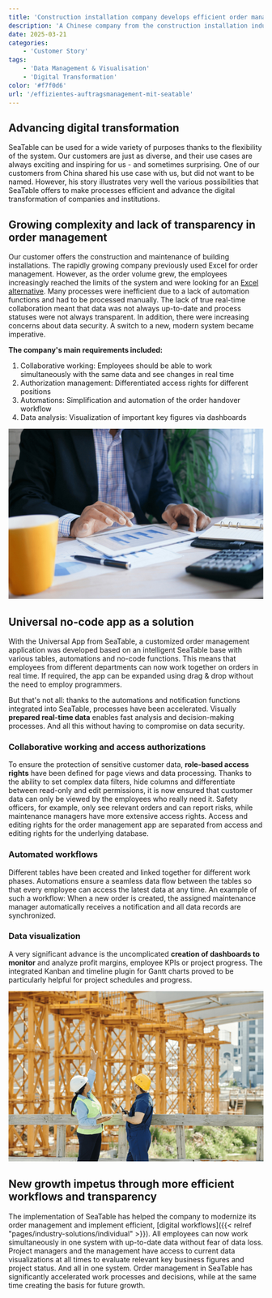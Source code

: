 ```yaml
---
title: 'Construction installation company develops efficient order management with SeaTable'
description: 'A Chinese company from the construction installation industry has relaunched its order management system with SeaTable, successfully advancing its digital transformation. The result is a highly efficient, modern management system with a universal app.'
date: 2025-03-21
categories:
    - 'Customer Story'
tags:
    - 'Data Management & Visualisation'
    - 'Digital Transformation'
color: '#f7f0d6'
url: '/effizientes-auftragsmanagement-mit-seatable'
---
```


## Advancing digital transformation

SeaTable can be used for a wide variety of purposes thanks to the flexibility of the system. Our customers are just as diverse, and their use cases are always exciting and inspiring for us - and sometimes surprising. One of our customers from China shared his use case with us, but did not want to be named. However, his story illustrates very well the various possibilities that SeaTable offers to make processes efficient and advance the digital transformation of companies and institutions.

## Growing complexity and lack of transparency in order management

Our customer offers the construction and maintenance of building installations. The rapidly growing company previously used Excel for order management. However, as the order volume grew, the employees increasingly reached the limits of the system and were looking for an [Excel alternative](https://seatable.com/excel-alternative/). Many processes were inefficient due to a lack of automation functions and had to be processed manually. The lack of true real-time collaboration meant that data was not always up-to-date and process statuses were not always transparent. In addition, there were increasing concerns about data security. A switch to a new, modern system became imperative.

**The company's main requirements included:**

1. Collaborative working: Employees should be able to work simultaneously with the same data and see changes in real time
1. Authorization management: Differentiated access rights for different positions
1. Automations: Simplification and automation of the order handover workflow
1. Data analysis: Visualization of important key figures via dashboards

![Universal no-code app - tablet with statistics](Customer-Story_CN_Datenvisualisierung.jpg)

## Universal no-code app as a solution

With the Universal App from SeaTable, a customized order management application was developed based on an intelligent SeaTable base with various tables, automations and no-code functions. This means that employees from different departments can now work together on orders in real time. If required, the app can be expanded using drag & drop without the need to employ programmers.

But that's not all: thanks to the automations and notification functions integrated into SeaTable, processes have been accelerated. Visually **prepared real-time data** enables fast analysis and decision-making processes. And all this without having to compromise on data security.

### Collaborative working and access authorizations

To ensure the protection of sensitive customer data, **role-based access rights** have been defined for page views and data processing. Thanks to the ability to set complex data filters, hide columns and differentiate between read-only and edit permissions, it is now ensured that customer data can only be viewed by the employees who really need it. Safety officers, for example, only see relevant orders and can report risks, while maintenance managers have more extensive access rights. Access and editing rights for the order management app are separated from access and editing rights for the underlying database.

### Automated workflows

Different tables have been created and linked together for different work phases. Automations ensure a seamless data flow between the tables so that every employee can access the latest data at any time. An example of such a workflow: When a new order is created, the assigned maintenance manager automatically receives a notification and all data records are synchronized.

### Data visualization

A very significant advance is the uncomplicated **creation of dashboards to monitor** and analyze profit margins, employee KPIs or project progress. The integrated Kanban and timeline plugin for Gantt charts proved to be particularly helpful for project schedules and progress.

![Planning a construction site with data visualization in SeaTable](Customer-Story_CN_Neue-Wachstumsimpulse.jpg)

## New growth impetus through more efficient workflows and transparency

The implementation of SeaTable has helped the company to modernize its order management and implement efficient, [digital workflows]({{< relref "pages/industry-solutions/individual" >}}). All employees can now work simultaneously in one system with up-to-date data without fear of data loss. Project managers and the management have access to current data visualizations at all times to evaluate relevant key business figures and project status. And all in one system. Order management in SeaTable has significantly accelerated work processes and decisions, while at the same time creating the basis for future growth.